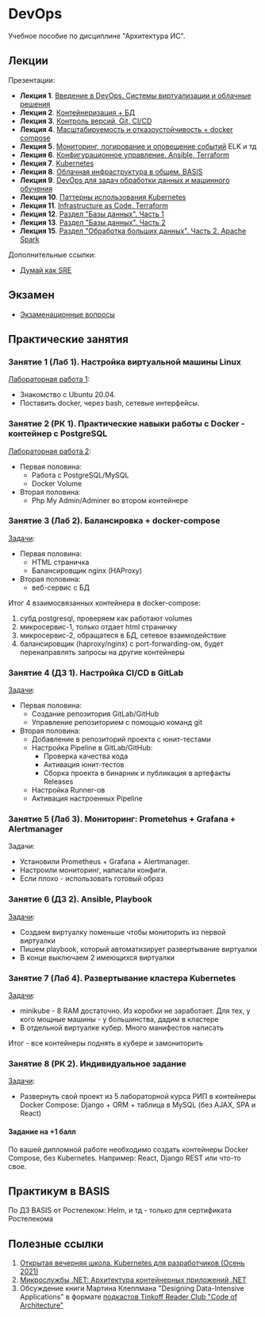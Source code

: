 # DevOps

Учебное пособие по дисциплине "Архитектура ИС".

## Лекции
Презентации:

* **Лекция 1**. [Введение в DevOps. Системы виртуализации и облачные решения](lectures/lec1/L1.pptx) 
* **Лекция 2**. [Контейнеризация + БД](Лекции/Лекция2/L2.pptx) 
* **Лекция 3**. [Контроль версий, Git, CI/CD](Лекции/Лекция3/Git_dlya_samykh_malenkikh.pdf) 
* **Лекция 4**. [Масштабируемость и отказоустойчивость + docker compose](Лекции/Лекция4/Лекция_4_Масштабируемость_и_отказоустойчивость.pdf) 
* **Лекция 5**. [Мониторинг, логирование и оповещение событий](Лекции/Лекция5/L5.pptx) 
ELK и тд
* **Лекция 6**. [Конфигурационное управление. Ansible, Terraform](Лекции/Лекция6/Лекция_6_ИТ_инфраструктура_Конфигурационное_управление.pdf) 
* **Лекция 7**. [Kubernetes](Лекции/Лекция7/Kubernetes_L7.pptx)
* **Лекция 8**. [Облачная инфраструктура в общем. BASIS](Лекции/Лекция8/L8.pptx) 
* **Лекция 9**. [DevOps для задач  обработки данных и машинного обучения](Лекции/Лекция9/mlops.pdf) 
* **Лекция 10**. [Паттерны использования Kubernetes](Лекции/Лекция10/L10.pptx) 
* **Лекция 11**. [Infrastructure as Code. Terraform](Лекции/Лекция11/Лекция_Terraform.pdf) 
* **Лекция 12**. [Раздел "Базы данных". Часть 1](Лекции/Лекция12/АРЭ%20-%20раздел%20БД%20лекция%201.pdf) 
* **Лекция 13**. [Раздел "Базы данных". Часть 2](Лекции/Лекция13/АРЭ%20-%20раздел%20БД%20лекция%202.pdf) 
* **Лекция 15**. [Раздел "Обработка больших данных". Часть 2. Apache Spark](Лекции/Лекция15/Spark_1.pdf) 

Дополнительные ссылки:

* [Думай как SRE](Лекции/Лекция1/Думай%20как%20SRE%20(simple).pdf)

## Экзамен

* [Экзаменационные вопросы](exam.md)

## Практические занятия

### Занятие 1 (Лаб 1). Настройка виртуальной машины Linux


[Лабораторная работа 1](labs/L1.pdf):

* Знакомство с Ubuntu 20.04.
* Поставить docker, через bash, сетевые интерфейсы.

### Занятие 2 (РК 1). Практические навыки работы с Docker - контейнер с PostgreSQL


[Лабораторная работа 2](labs/L2.pdf):

* Первая половина:
  * Работа с PostgreSQL/MySQL
  * Docker Volume
* Вторая половина:
  * Php My Admin/Adminer во втором контейнере

### Занятие 3 (Лаб 2). Балансировка + docker-compose


[Задачи](Лабы/Лаб3/README.MD):

* Первая половина:
  * HTML страничка
  * Балансировщик nginx (HAProxy)
* Вторая половина:
  * веб-сервис с БД

Итог 4 взаимосвязанных контейнера в docker-compose:

1. субд postgresql, проверяем как работают volumes
2. микросервис-1, только отдает html страничку
3. микросервис-2, обращатеся в БД, сетевое взаимодействие
4. балансировщик (haproxy/nginx) с port-forwarding-ом, будет перенаправлять запросы на другие контейнеры

### Занятие 4 (ДЗ 1). Настройка CI/CD в GitLab


[Задачи](Лабы/Лаб4/README.md):

* Первая половина:
  * Создание репозитория GitLab/GitHub
  * Управление репозиторием с помощью команд git
* Вторая половина:
  * Добавление в репозиторий проекта с юнит-тестами
  * Настройка Pipeline в GitLab/GitHub:
    * Проверка качества кода
    * Активация юнит-тестов
    * Сборка проекта в бинарник и публикация в артефакты Releases
  * Настройка Runner-ов
  * Активация настроенных Pipeline

### Занятие 5 (Лаб 3). Мониторинг: Prometehus + Grafana + Alertmanager

Задачи:

* Установили Prometheus + Grafana + Alertmanager.
* Настроили мониторинг, написали конфиги.
* Если плохо - использовать готовый образ

### Занятие 6 (ДЗ 2). Ansible, Playbook


[Задачи](Лабы/Лаб6/README.MD):

* Создаем виртуалку поменьше чтобы мониторить из первой виртуалки
* Пишем playbook, который автоматизирует развертывание виртуалки
* В конце выключаем 2 имеющихся виртуалки

### Занятие 7 (Лаб 4). Развертывание кластера Kubernetes


[Задачи](Лабы/Лаб7/README.md):

* minikube - 8 RAM достаточно. Из коробки не заработает. Для тех, у кого мощные машины - у большинства, дадим в кластере
* В отдельной виртуалке кубер. Много манифестов написать

Итог - все контейнеры поднять в кубере и замониторить

### Занятие 8 (РК 2). Индивидуальное задание

[Задачи](Лабы/Лаб8/README.md):

* Развернуть свой проект из 5 лабораторной курса РИП в контейнеры Docker Compose: Django + ORM + таблица в MySQL (без AJAX, SPA и React)

#### Задание на +1 балл

По вашей дипломной работе необходимо создать контейнеры Docker Compose, без Kubernetes. Например: React, Django REST или что-то свое.

## Практикум в BASIS

По ДЗ BASIS от Ростелеком: Helm, и тд - только для сертификата Ростелекома

## Полезные ссылки

1. [Открытая вечерняя школа. Kubernetes для разработчиков (Осень 2021)](https://www.youtube.com/playlist?list=PL8D2P0ruohOBSA_CDqJLflJ8FLJNe26K-)
2. [Микрослужбы .NET: Архитектура контейнерных приложений .NET](https://learn.microsoft.com/ru-ru/dotnet/architecture/microservices/)
3. Обсуждение книги Мартина Клеппмана "Designing Data-Intensive Applications" в формате [подкастов Tinkoff Reader Club "Code of Architecture"](https://www.youtube.com/playlist?list=PLLrf_044z4JpIlGkIDn6sdBstsTkKMXU6)
